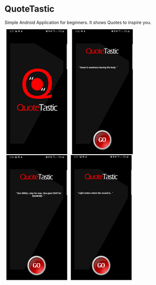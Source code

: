 # QuoteTastic
Simple Android Application for beginners. It shows Quotes to inspire you.

<img src="Screenshot_20190829-183722_QuoteTastic.jpg" width="200px" height="411px" hspace="6"> <img src="Screenshot_20190829-183649_QuoteTastic.jpg" width="200px" height="411px" hspace="6"><img src="Screenshot_20190829-183655_QuoteTastic.jpg" width="200px" height="411px" hspace="6"><img src="Screenshot_20190829-183703_QuoteTastic.jpg" width="200px" height="411px" hspace="6">
